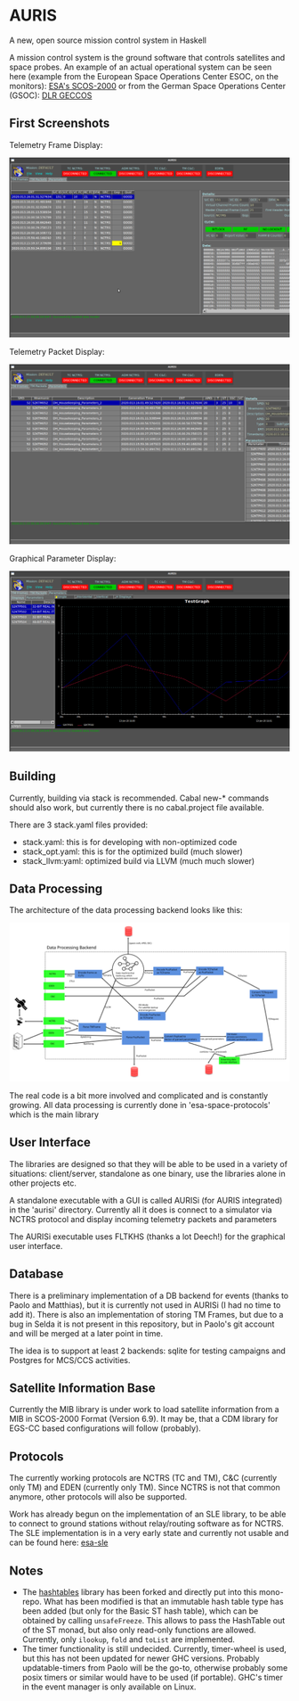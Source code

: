 # AURIS

A new, open source mission control system in Haskell

A mission control system is the ground software that controls satellites and space probes. An example of an actual operational system can be seen here (example from the European Space Operations Center ESOC, on the monitors): [ESA's SCOS-2000](https://www.esa.int/ESA_Multimedia/Images/2015/08/Mission_control_system)
or from the German Space Operations Center (GSOC): [DLR GECCOS](https://www.aerosieger.de/images/news_picupload/pic_sid13250-1-norm.jpg)

## First Screenshots

Telemetry Frame Display:

![TM Frame Display](screenshots/TMFrames.png)

Telemetry Packet Display:

![TM Packet Display](screenshots/TMPackets.png)

Graphical Parameter Display:

![TM Parameter Display](screenshots/GRD.png)



## Building 

Currently, building via stack is recommended. Cabal new-* commands should also work, but currently there is no cabal.project file available. 

There are 3 stack.yaml files provided:
 * stack.yaml: this is for developing with non-optimized code
 * stack_opt.yaml: this is for the optimized build (much slower)
 * stack_llvm:yaml: optimized build via LLVM (much much slower)
 
 ## Data Processing

The architecture of the data processing backend looks like this:

![](./architecture.svg)

The real code is a bit more involved and complicated and is constantly growing. All data processing is currently done in 'esa-space-protocols' which is the main library

## User Interface 

The libraries are designed so that they will be able to be used in a variety of situations: client/server, standalone as one binary, use the libraries alone in other projects etc. 

A standalone executable with a GUI is called AURISi (for AURIS integrated) in the 'aurisi' directory. Currently all it does is connect to a simulator via NCTRS protocol and display incoming telemetry packets and parameters

The AURISi executable uses FLTKHS (thanks a lot Deech!) for the graphical user interface. 

## Database 

There is a preliminary implementation of a DB backend for events (thanks to Paolo and Matthias), but it is currently not used in AURISi (I had no time to add it). There is also an implementation of storing TM Frames, but due to a bug in Selda it is not present in this repository, but in Paolo's git account and will be merged at a later point in time. 

The idea is to support at least 2 backends: sqlite for testing campaigns and Postgres for MCS/CCS activities.

## Satellite Information Base

Currently the MIB library is under work to load satellite information from a MIB in SCOS-2000 Format (Version 6.9). It may be, that a CDM library for EGS-CC based configurations will follow (probably).

## Protocols

The currently working protocols are NCTRS (TC and TM), C&C (currently only TM) and EDEN (currently only TM). Since NCTRS is not that common anymore, other protocols will also be supported. 

Work has already begun on the implementation of an SLE library, to be able to connect to ground stations without relay/routing software as for NCTRS. The SLE implementation is in a very early state and currently not usable and can be found here: [esa-sle](https://github.com/oswald2/esa-sle)


## Notes

 * The [hashtables](https://github.com/gregorycollins/hashtables) library has been forked and directly put into this mono-repo. What has been modified is that an immutable hash table type has been added (but only for the Basic ST hash table), which can be obtained by calling `unsafeFreeze`. This allows to pass the HashTable out of the ST monad, but also only read-only functions are allowed. Currently, only `ilookup`, `fold` and `toList` are implemented.
 * The timer functionality is still undecided. Currently, timer-wheel is used, but this has not been updated for newer GHC versions. Probably updatable-timers from Paolo will be the go-to, otherwise probably some posix timers or similar would have to be used (if portable). GHC's timer in the event manager is only available on Linux.
